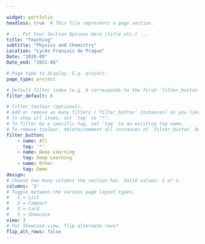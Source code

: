 ```yaml
---

widget: portfolio
headless: true  # This file represents a page section.

# ... Put Your Section Options Here (title etc.) ...
title: "Teaching"
subtitle: "Physics and Chemistry"
Location: "Lycée Français de Prague"
Date: "2020-09"
Date_end: "2021-08"

# Page type to display. E.g. project.
page_type: project

# Default filter index (e.g. 0 corresponds to the first `filter_button` instance below)
filter_default: 0

# Filter toolbar (optional).
# Add or remove as many filters (`filter_button` instances) as you like.
# To show all items, set `tag` to "*".
# To filter by a specific tag, set `tag` to an existing tag name.
# To remove toolbar, delete/comment all instances of `filter_button` below.
filter_button:
    - name: All
      tag: '*'
    - name: Deep Learning
      tag: Deep Learning
    - name: Other
      tag: Demo
design:
# Choose how many columns the section has. Valid values: 1 or 2.
columns: '2'
# Toggle between the various page layout types.
#   1 = List
#   2 = Compact  
#   3 = Card  
#   5 = Showcase
view: 3
# For Showcase view, flip alternate rows?
flip_alt_rows: false
---
```

